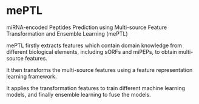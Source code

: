 # mePTL
miRNA-encoded Peptides Prediction using Multi-source Feature Transformation and Ensemble Learning (mePTL)

mePTL firstly extracts features which contain domain knowledge from different biological elements, including sORFs and miPEPs, to obtain multi-source features. 

It then transforms the multi-source features using a feature representation learning framework. 

It applies the transformation features to train different machine learning models, and finally ensemble learning to fuse the models.

